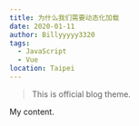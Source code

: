 ```yaml
---
title: 为什么我们需要动态化加载
date: 2020-01-11
author: Billyyyyy3320
tags:
  - JavaScript
  - Vue
location: Taipei  
---
```


> This is official blog theme.

My content.